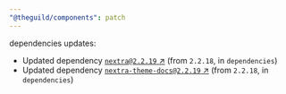 ```yaml
---
"@theguild/components": patch
---
```

dependencies updates:
  - Updated dependency [`nextra@2.2.19` ↗︎](https://www.npmjs.com/package/nextra/v/2.2.19) (from `2.2.18`, in `dependencies`)
  - Updated dependency [`nextra-theme-docs@2.2.19` ↗︎](https://www.npmjs.com/package/nextra-theme-docs/v/2.2.19) (from `2.2.18`, in `dependencies`)
